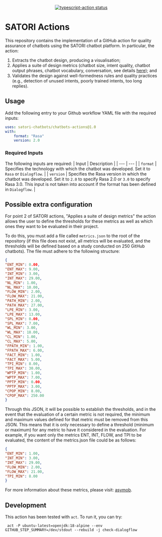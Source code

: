 <p align="center">
  <a href="https://github.com/satori-chatbots/chatbots-actions"><img alt="typescript-action status" src="https://github.com/jesusc/satori/workflows/test-satori-action/badge.svg"></a>
</p>

# SATORI Actions



This repository contains the implementation of a GitHub action for quality assurance of chatbots using the SATORI chatbot platform. In particular, the action: 
1. Extracts the chatbot design, producing a visualisation;
2. Applies a suite of design metrics (chatbot size, intent quality, chatbot output phrases, chatbot vocabulary, conversation, see details [here](http://www.miso.es/pubs/ACMSAC_2022.pdf)); and
3. Validates the design against well-formedness rules and quality practices (e.g., detection of unused intents, poorly trained intents, too long replies).


## Usage

Add the following entry to your Github workflow YAML file with the required inputs:

```yaml
uses: satori-chatbots/chatbots-actions@1.0
with:
    format: "Rasa"
    version: 2.0
```

### Required Inputs
The following inputs are required:
| Input | Description |
| --- | --- |
| `format` | Specifies the technology with which the chatbot was developed. Set it to `Rasa` or `Dialogflow`. |
| `version` | Specifies the Rasa version in which the chatbot was developed. Set it to `2.0` to specify Rasa 2.0 or `3.0` to specify Rasa 3.0. This input is not taken into account if the format has been defined in `Dialogflow`. |


## Possible extra configuration

For point 2 of SATORI actions, "Applies a suite of design metrics" the action allows the user to define the thresholds for these metrics as well as which ones they want to be evaluated in their project.

To do this, you must add a file called `metrics.json` to the root of the repository (if this file does not exist, all metrics will be evaluated, and the thresholds will be defined based on a study conducted on 250 GitHub chatbots). The file must adhere to the following structure:

```json
{
"ENT_MIN": 0.00,
"ENT_MAX": 9.00,
"INT_MIN": 3.00,
"INT_MAX": 29.00,
"NL_MIN": 1.00,
"NL_MAX": 10.00,
"FLOW_MIN": 2.00,
"FLOW_MAX": 21.00,
"PATH_MIN": 2.00,
"PATH_MAX": 27.00,
"LPE_MIN": 3.00,
"LPE_MAX": 13.00,
"SPL_MIN": 0.00,
"SPL_MAX": 7.00,
"WL_MIN": 3.00,
"WL_MAX": 18.00,
"CL_MIN": 1.00,
"CL_MAX": 5.00,
"FPATH_MIN": 1.00,
"FPATH_MAX": 6.00,
"FACT_MIN": 1.00,
"FACT_MAX": 5.00,
"TPI_MIN": 8.00,
"TPI_MAX": 30.00,
"WPTP_MIN": 1.00,
"WPTP_MAX": 7.00,
"PPTP_MIN": 0.00,
"PPTP_MAX": 3.00,
"CPOP_MIN": 8.00,
"CPOP_MAX": 250.00   
}
```

Through this JSON, it will be possible to establish the thresholds, and in the event that the evaluation of a certain metric is not required, the minimum and maximum values defined for that metric must be removed from this JSON. This means that it is only necessary to define a threshold (minimum or maximum) for any metric to have it considered in the evaluation. For example, if you want only the metrics ENT, INT, FLOW, and TPI to be evaluated, the content of the metrics.json file could be as follows:

```json
{
"ENT_MIN": 1.00,
"INT_MIN": 3.00,
"INT_MAX": 29.00,
"FLOW_MIN": 2.00,
"FLOW_MAX": 21.00,
"TPI_MIN": 8.00
}
```

For more information about these metrics, please visit: <a href='http://miso.ii.uam.es/asymobService/metrics.html'>asymob</a>.

## Development

This action has been tested with `act`. To run it, you can try:

```
 act -P ubuntu-latest=openjdk:18-alpine --env GITHUB_STEP_SUMMARY=/dev/stdout --rebuild -j check-dialogflow 
```
